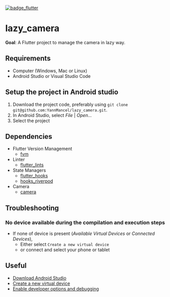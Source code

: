 [![badge_flutter]][link_flutter_release]

# lazy_camera
**Goal**: A Flutter project to manage the camera in lazy way.

## Requirements
* Computer (Windows, Mac or Linux)
* Android Studio or Visual Studio Code

## Setup the project in Android studio
1. Download the project code, preferably using `git clone git@github.com:YannMancel/lazy_camera.git`.
2. In Android Studio, select *File* | *Open...*
3. Select the project

## Dependencies
* Flutter Version Management
    * [fvm][dependencies_fvm]
* Linter
    * [flutter_lints][dependencies_flutter_lints]
* State Managers
  * [flutter_hooks][dependencies_flutter_hooks]
  * [hooks_riverpod][dependencies_hooks_riverpod]
* Camera
  * [camera][dependencies_camera]

## Troubleshooting

### No device available during the compilation and execution steps
* If none of device is present (*Available Virtual Devices* or *Connected Devices*),
    * Either select `Create a new virtual device`
    * or connect and select your phone or tablet

## Useful
* [Download Android Studio][useful_android_studio]
* [Create a new virtual device][useful_virtual_device]
* [Enable developer options and debugging][useful_developer_options]

[badge_flutter]: https://img.shields.io/badge/flutter-v3.10.1-blue?logo=flutter
[link_flutter_release]: https://docs.flutter.dev/development/tools/sdk/releases
[dependencies_fvm]: https://fvm.app/
[dependencies_flutter_lints]: https://pub.dev/packages/flutter_lints
[dependencies_flutter_hooks]: https://pub.dev/packages/flutter_hooks
[dependencies_hooks_riverpod]: https://pub.dev/packages/hooks_riverpod
[dependencies_camera]: https://pub.dev/packages/camera
[useful_android_studio]: https://developer.android.com/studio
[useful_virtual_device]: https://developer.android.com/studio/run/managing-avds.html
[useful_developer_options]: https://developer.android.com/studio/debug/dev-options.html#enable
